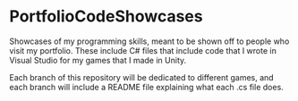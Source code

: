 # PortfolioCodeShowcases
Showcases of my programming skills, meant to be shown off to people who visit my portfolio. These include C# files that include code that I wrote in Visual Studio for my games that I made in Unity.

Each branch of this repository will be dedicated to different games, and each branch will include a README file explaining what each .cs file does.
